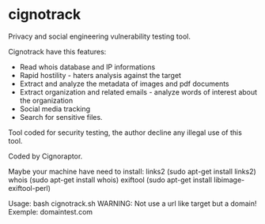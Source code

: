 # cignotrack

Privacy and social engineering vulnerability testing tool.

Cignotrack have this features:

- Read whois database and IP informations
- Rapid hostility - haters analysis against the target
- Extract and analyze the metadata of images and pdf documents
- Extract organization and related emails - analyze words of interest about the organization
- Social media tracking
- Search for sensitive files.

Tool coded for security testing, the author decline any illegal use of this tool.

Coded by Cignoraptor.

Maybe your machine have need to install: 
links2 (sudo apt-get install links2) 
whois (sudo apt-get install whois)
exiftool (sudo apt-get install libimage-exiftool-perl)

Usage: bash cignotrack.sh   WARNING: Not use a url like target but a domain!
Exemple: domaintest.com

